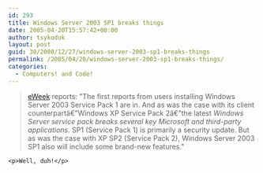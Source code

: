 ```yaml
---
id: 293
title: Windows Server 2003 SP1 breaks things
date: 2005-04-20T15:57:42+00:00
author: tsykoduk
layout: post
guid: 30/2008/12/27/windows-server-2003-sp1-breaks-things
permalink: /2005/04/20/windows-server-2003-sp1-breaks-things/
categories:
  - Computers! and Code!
---
```

<blockquote><a href="http://www.eweek.com/article2/0,1759,1788008,00.asp">eWeek</a> reports: "The first reports from users installing Windows Server 2003 Service Pack 1 are in. And as was the case with its client counterpartâ€”Windows XP Service Pack 2â€”the latest <em>Windows Server service pack breaks several key Microsoft and third-party applications</em>. <span class="caps">SP1</span> (Service Pack 1) is primarily a security update. But as was the case with <span class="caps">XP SP2</span> (Service Pack 2), Windows Server 2003 <span class="caps">SP1</span> also will include some brand-new features."</blockquote>

	<p>Well, duh!</p>